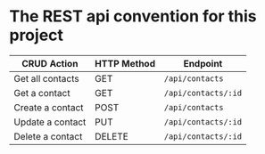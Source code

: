 # The REST api convention for this project

| CRUD Action      | HTTP Method | Endpoint            |
| ---------------- | ----------- | ------------------- |
| Get all contacts | GET         | `/api/contacts`     |
| Get a contact    | GET         | `/api/contacts/:id` |
| Create a contact | POST        | `/api/contacts`     |
| Update a contact | PUT         | `/api/contacts/:id` |
| Delete a contact | DELETE      | `/api/contacts/:id` |
